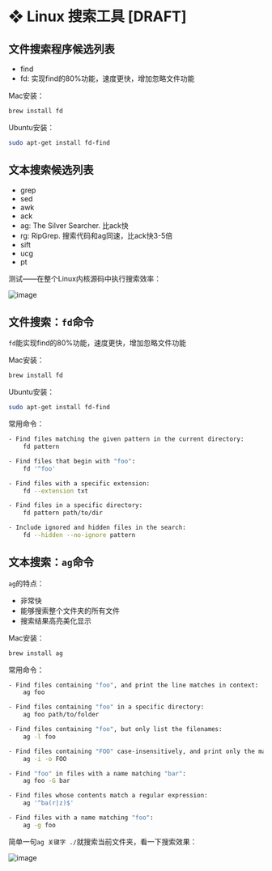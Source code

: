 # ❖ Linux 搜索工具 [DRAFT]

## 文件搜索程序候选列表
- find
- fd: 实现find的80%功能，速度更快，增加忽略文件功能


Mac安装：
```sh
brew install fd
```

Ubuntu安装：
```sh
sudo apt-get install fd-find
```


## 文本搜索候选列表

- grep
- sed
- awk
- ack
- ag: The Silver Searcher. 比ack快
- rg: RipGrep. 搜索代码和ag同速，比ack快3-5倍
- sift
- ucg
- pt

测试——在整个Linux内核源码中执行搜索效率：

![image](https://user-images.githubusercontent.com/14041622/52792438-5dec9180-30a6-11e9-919f-d900887fbb4c.png)



## 文件搜索：`fd`命令

`fd`能实现find的80%功能，速度更快，增加忽略文件功能

Mac安装：
```sh
brew install fd
```

Ubuntu安装：
```sh
sudo apt-get install fd-find
```

常用命令：
```sh
- Find files matching the given pattern in the current directory:
    fd pattern

- Find files that begin with "foo":
    fd '^foo'

- Find files with a specific extension:
    fd --extension txt

- Find files in a specific directory:
    fd pattern path/to/dir

- Include ignored and hidden files in the search:
    fd --hidden --no-ignore pattern
```



## 文本搜索：`ag`命令

`ag`的特点：
- 非常快
- 能够搜索整个文件夹的所有文件
- 搜索结果高亮美化显示


Mac安装：
```sh
brew install ag
```

常用命令：
```sh
- Find files containing "foo", and print the line matches in context:
    ag foo

- Find files containing "foo" in a specific directory:
    ag foo path/to/folder

- Find files containing "foo", but only list the filenames:
    ag -l foo

- Find files containing "FOO" case-insensitively, and print only the match, rather than the whole line:
    ag -i -o FOO

- Find "foo" in files with a name matching "bar":
    ag foo -G bar

- Find files whose contents match a regular expression:
    ag '^ba(r|z)$'

- Find files with a name matching "foo":
    ag -g foo 
```

简单一句`ag 关键字 ./`就搜索当前文件夹，看一下搜索效果：

![image](https://user-images.githubusercontent.com/14041622/52792377-31d11080-30a6-11e9-8a3c-aab368c5ce80.png)


